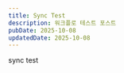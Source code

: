 ```yaml
---
title: Sync Test
description: 워크플로 테스트 포스트
pubDate: 2025-10-08
updatedDate: 2025-10-08
---
```


sync test

